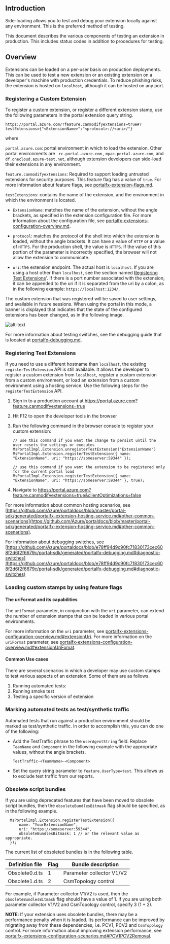 
<a name="portalfxExtensionsTestingInProductionOverview"></a>
<!-- link to this document is 
[portalfx-extensions-testing-in-production-overview.md]()
-->

## Introduction 

Side-loading allows you to test and debug your extension locally against any environment. This is the preferred method of testing.

This document describes the various components of testing an extension in production. This includes status codes in addition to procedures for testing.  

## Overview
Extensions can be loaded on a per-user basis on production deployments. This can be used to test a new extension or an existing extension on a developer's machine with production credentials. To reduce phishing risks, the extension is hosted on `localhost`, although it can be hosted on any port. 

### Registering a Custom Extension 
<a name="customExtensionStamp"></a>
To register a custom extension, or register a different extension stamp, use the following parameters in the portal extension query string.
 
```https://portal.azure.com/?feature.canmodifyextensions=true#?testExtensions={"<ExtensionName>":"<protocol>://<uri>/"}```


where

`portal.azure.com`: portal environment in which to load the extension. Other portal environments are  ` rc.portal.azure.com` , `mpac.portal.azure.com`, and   `df.onecloud.azure-test.net`, although extension developers can side-load their extensions in any environment. 

`feature.canmodifyextensions`: Required to support loading untrusted extensions for security purposes. This feature flag has a value of `true`. For more information about feature flags, see [portalfx-extension-flags.md](portalfx-extension-flags.md).

`testExtensions`: contains the name of the extension, and the environment in which the environment is located.

* `ExtensionName`: matches the name of the extension, without the angle brackets, as specified in the extension configuration file.  For more information about the configuration file, see [portalfx-extensions-configuration-overview.md]().

* `protocol`: matches the protocol of the shell into which the extension is loaded, without the angle brackets.  It can have a value of `HTTP` or a value of `HTTPS`. For the production shell, the value is `HTTPS`.  If the value of this portion of the parameter is incorrectly specified, the browser will not allow the extension to communicate. 

* `uri`: the extension endpoint. The actual host is `localhost`.  If you are using a host other than `localhost`, see the section named [Registering Test Extensions](portalfx-extensions-testing-in-production-overview.md#registeringTestExtensions)'. If there is a port number associated with the extension, it can be appended to the uri if it is separated from the uri by a colon, as in the following example: `https://localhost:1234/`.

The custom extension that was registered will be saved to user settings, and available in future sessions. When using the portal in this mode, a banner is  displayed that indicates that the state of the configured extensions has been changed, as in the following image.

![alt-text](../media/portalfx-testinprod/localExtensions.png "Local extensions")

For more information about testing switches, see the debugging guide that is located at [portalfx-debugging.md](portalfx-debugging.md).

### Registering Test Extensions
<a name="registeringTestExtensions"></a>
 If you need to use a different hostname than `localhost`, the existing `registerTestExtension` API is still available. It allows the developer to register a custom extension from `localhost`, register a custom extension from a custom environment, or load an extension from a custom environment using a hosting service. Use the following steps for the `registerTestExtension` API. 
 
 1. Sign in to a production account at https://portal.azure.com?feature.canmodifyextensions=true
 1. Hit F12 to open the developer tools in the browser
 1. Run the following command in the browser console to register your custom extension:
 
     ```
     // use this command if you want the change to persist until the user resets the settings or executes MsPortalImpl.Extension.unregisterTestExtension("ExtensionName")
     MsPortalImpl.Extension.registerTestExtension({ name: "ExtensionName", uri: "https://someserver:59344" });
 
     // use this command if you want the extension to be registered only for the current portal load
     MsPortalImpl.Extension.registerTestExtension({ name: "ExtensionName", uri: "https://someserver:59344" }, true);
     ```

 1. Navigate to https://portal.azure.com?feature.canmodifyextensions=true&clientOptimizations=false
 
 For more information about common hosting scenarios, see [https://github.com/Azure/portaldocs/blob/master/portal-sdk/generated/portalfx-extension-hosting-service.md#other-common-scenarions](https://github.com/Azure/portaldocs/blob/master/portal-sdk/generated/portalfx-extension-hosting-service.md#other-common-scenarions).

 For information about debugging switches, see  [https://github.com/Azure/portaldocs/blob/e78ff94d9c90fc71830173cec608f2d6f2f6679c/portal-sdk/generated/portalfx-debugging.md#diagnostic-switches](https://github.com/Azure/portaldocs/blob/e78ff94d9c90fc71830173cec608f2d6f2f6679c/portal-sdk/generated/portalfx-debugging.md#diagnostic-switches)

### Loading custom stamps by using feature flags

#### The uriFormat and its capabilities

The `uriFormat` parameter, in conjunction with the `uri` parameter, can extend the number of extension stamps that can be loaded in various portal environments. 

For more information on the `uri` parameter, see [portalfx-extensions-configuration-overview.md#extensionUri](portalfx-extensions-configuration-overview.md#extensionUri).   For more information on the  `uriFormat` parameter, see [portalfx-extensions-configuration-overview.md#extensionUriFomat](portalfx-extensions-configuration-overview.md#extensionUriFomat).  

####	Common Use cases
There are several scenarios in which a developer may use custom stamps to test various aspects of an extension. Some of them are as follows. 

  1. Running automated tests:
  1. Running smoke test
  1. Testing a specific version of extension

### Marking automated tests as test/synthetic traffic

Automated tests that run against a production environment should be marked as test/synthetic traffic. In order to accomplish this, you can do one of the following:

* Add the TestTraffic phrase to the `userAgentString` field. Replace `TeamName` and `Component` in the following example with the appropriate values, without the angle brackets.

  ``` TestTraffic-<TeamName>-<Component>  ```

* Set the query string parameter to `feature.UserType=test`. 
This allows us to exclude test traffic from our reports.

### Obsolete script bundles

If you are using deprecated features that have been moved to obsolete script bundles, then the `obsoleteBundlesBitmask` flag should be specified, as in the following example.

```
  MsPortalImpl.Extension.registerTestExtension({
      name: "YourExtensionName",
      uri: "https://someserver:59344",
      obsoleteBundlesBitmask: 1 // or the relevant value as appropriate.
  });
```
The current list of obsoleted bundles is in the following table.

| Definition file | Flag |  Bundle description | 
| --- | --- | --- |
| Obsolete0.d.ts |  1 | Parameter collector V1/V2 |
| Obsolete1.d.ts |  2 | CsmTopology control | 


For example, if  Parameter collector V1/V2 is used, then the `obsoleteBundlesBitmask` flag should have a value of  1. If you are  using both parameter collector V1/V2 and CsmTopology control, specify 3 (1 + 2).

**NOTE**:  If your extension uses obsolete bundles, there may be a performance penalty when it is loaded.  Its performance can be  improved by migrating away from these dependencies, i.e. PCV1, PCV2 and  `CsmTopology` control. For more information about improving extension performance, see [portalfx-extensions-configuration-scenarios.md#PCV1PCV2Removal](portalfx-extensions-configuration-scenarios.md#PCV1PCV2Removal).